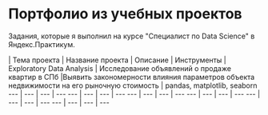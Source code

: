 # **Портфолио из учебных проектов**
Задания, которые я выполнил на курсе "Специалист по Data Science" в Яндекс.Практикум.

| Тема проекта | Название проекта | Описание | Инструменты |
Exploratory Data Analysis | Исследование объявлений о продаже квартир в СПб |Выявить закономерности влияния параметров объекта недвижимости на его рыночную стоимость | pandas, matplotlib, seaborn 
--- | --- | --- | --- 
--- | --- | --- | --- 
--- | --- | --- | --- 
--- | --- | --- | --- 
--- | --- | --- | --- 
--- | --- | --- | --- 

